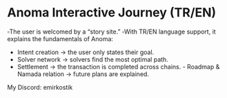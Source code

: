 # Anoma Interactive Journey (TR/EN)

▫️The user is welcomed by a “story site.”
▫️With TR/EN language support, it explains the fundamentals of Anoma:
- Intent creation → the user only states their goal.   
- Solver network → solvers find the most optimal path.  
- Settlement → the transaction is completed across chains. - Roadmap & Namada relation → future plans are explained.

My Discord: emirkostik
